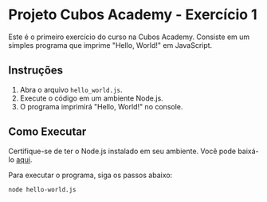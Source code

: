 # Projeto Cubos Academy - Exercício 1

Este é o primeiro exercício do curso na Cubos Academy. Consiste em um simples programa que imprime "Hello, World!" em JavaScript.

## Instruções

1. Abra o arquivo `hello_world.js`.
2. Execute o código em um ambiente Node.js.
3. O programa imprimirá "Hello, World!" no console.

## Como Executar

Certifique-se de ter o Node.js instalado em seu ambiente. Você pode baixá-lo [aqui](https://nodejs.org/).

Para executar o programa, siga os passos abaixo:

```bash
node hello-world.js


